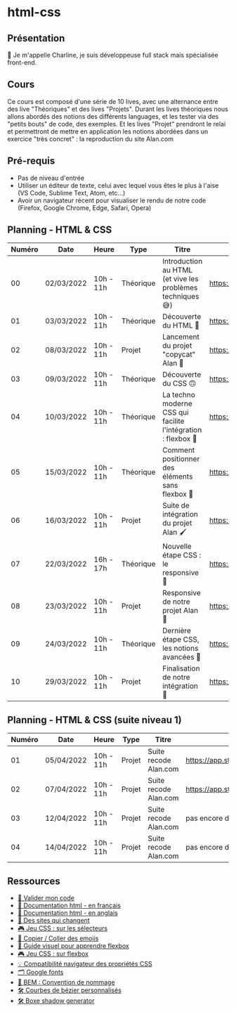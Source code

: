 # html-css

## Présentation
👋 Je m'appelle Charline, je suis développeuse full stack mais spécialisée front-end. 

## Cours
Ce cours est composé d'une série de 10 lives, avec une alternance entre des live "Théoriques" et des lives "Projets".
Durant les lives théoriques nous allons abordés des notions des différents languages, et les tester via des "petits bouts" de code, des exemples.
Et les lives "Projet" prendront le relai et permettront de mettre en application les notions abordées dans un exercice "très concret" : la reproduction du site Alan.com

## Pré-requis
- Pas de niveau d'entrée  
- Utiliser un éditeur de texte, celui avec lequel vous êtes le plus à l'aise (VS Code, Sublime Text, Atom, etc...)  
- Avoir un navigateur récent pour visualiser le rendu de notre code (Firefox, Google Chrome, Edge, Safari, Opera)  

## Planning - HTML & CSS

| Numéro | Date       | Heure     | Type      | Titre                                                        | Replay                                                |
|--------|------------|-----------|-----------|--------------------------------------------------------------|-------------------------------------------------------|
| 00     | 02/03/2022 | 10h - 11h | Théorique | Introduction au HTML (et vive les problèmes techniques 😅)    | https://app.studi.fr/#/dashboard/events/29409/details |
| 01     | 03/03/2022 | 10h - 11h | Théorique | Découverte du HTML 🙂                                         | https://app.studi.fr/#/dashboard/events/29410/details |
| 02     | 08/03/2022 | 10h - 11h | Projet    | Lancement du projet "copycat" Alan 🙌                         | https://app.studi.fr/#/dashboard/events/29411/details |
| 03     | 09/03/2022 | 10h - 11h | Théorique | Découverte du CSS 🙃                                          | https://app.studi.fr/#/dashboard/events/29469/replay                                 |
| 04     | 10/03/2022 | 10h - 11h | Théorique | La techno moderne CSS qui facilite l'intégration : flexbox 🚀 | https://app.studi.fr/#/dashboard/events/29470/replay                                 |
| 05     | 15/03/2022 | 10h - 11h | Théorique | Comment positionner des éléments sans flexbox 🤔              | https://app.studi.fr/#/dashboard/events/29471/replay                                |
| 06     | 16/03/2022 | 10h - 11h | Projet    | Suite de intégration du projet Alan 🖌                        | https://app.studi.fr/#/dashboard/events/29472/details                                 |
| 07     | 22/03/2022 | 16h - 17h | Théorique | Nouvelle étape CSS : le responsive 🧐                         | https://app.studi.fr/#/dashboard/events/29473/details                                 |
| 08     | 23/03/2022 | 10h - 11h | Projet    | Responsive de notre projet Alan 📱                            | https://app.studi.fr/#/dashboard/events/29474/details                                 |
| 09     | 24/03/2022 | 10h - 11h | Théorique | Dernière étape CSS, les notions avancées 💃                   | https://app.studi.fr/#/dashboard/events/29475/details                                 |
| 10     | 29/03/2022 | 10h - 11h | Projet    | Finalisation de notre intégration 🥳                          | https://app.studi.fr/#/dashboard/events/30114/details                                 |


## Planning - HTML & CSS (suite niveau 1)

| Numéro | Date       | Heure     | Type   | Titre                 | Replay                |
|--------|------------|-----------|--------|-----------------------|-----------------------|
| 01     | 05/04/2022 | 10h - 11h | Projet | Suite recode Alan.com | https://app.studi.fr/#/dashboard/events/31193/replay |
| 02     | 07/04/2022 | 10h - 11h | Projet | Suite recode Alan.com | https://app.studi.fr/#/dashboard/events/31194/replay |
| 03     | 12/04/2022 | 10h - 11h | Projet | Suite recode Alan.com | pas encore disponible |
| 04     | 14/04/2022 | 10h - 11h | Projet | Suite recode Alan.com | pas encore disponible |

## Ressources

- [🚦 Valider mon code](https://validator.w3.org/)  
- [📖 Documentation html - en français](https://developer.mozilla.org/fr/)  
- [📖 Documentation html - en anglais](https://www.w3schools.com/html/)  
- [🤯 Des sites qui changent](https://www.awwwards.com/)  
- [🎮 Jeu CSS : sur les sélecteurs](https://flukeout.github.io/)
- [📖 Copier / Coller des emojis](https://www.emojicopy.com/)
- [📖 Guide visuel pour apprendre flexbox](https://css-tricks.com/snippets/css/a-guide-to-flexbox/)
- [🎮 Jeu CSS : sur flexbox](https://flexboxfroggy.com/#fr)
- [💡 Compatibilité navigateur des propriétés CSS](https://caniuse.com/)
- [🗂 Google fonts](https://fonts.google.com/)
- [📖 BEM : Convention de nommage](https://www.alticreation.com/bem-pour-le-css/)
- [🛠 Courbes de bézier personnalisés](https://cubic-bezier.com/)
- [🛠 Boxe shadow generator](https://www.cssmatic.com/box-shadow)